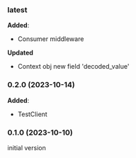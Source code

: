 ### latest

**Added**:
 - Consumer middleware

**Updated**
 - Context obj new field 'decoded_value'

### 0.2.0 (2023-10-14)

**Added**:
 - TestClient

### 0.1.0 (2023-10-10)

initial version